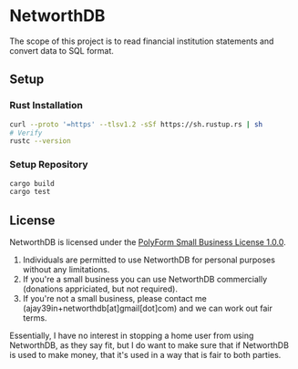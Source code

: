 # NetworthDB

The scope of this project is to read financial institution statements and convert data to SQL format.

## Setup

### Rust Installation

```sh
curl --proto '=https' --tlsv1.2 -sSf https://sh.rustup.rs | sh
# Verify
rustc --version
```

### Setup Repository

```sh
cargo build
cargo test
```

## License

NetworthDB is licensed under the [PolyForm Small Business License 1.0.0](LICENSE).

1. Individuals are permitted to use NetworthDB for personal purposes
   without any limitations.
2. If you're a small business you can use NetworthDB commercially
   (donations appriciated, but not required).
3. If you're not a small business, please contact me
   (ajay39in+networthdb[at]gmail[dot]com) and we can work out
   fair terms.

Essentially,
I have no interest in stopping a home user from using NetworthDB, as they say fit,
but I do want to make sure that if NetworthDB is used to make money, that
it's used in a way that is fair to both parties.
